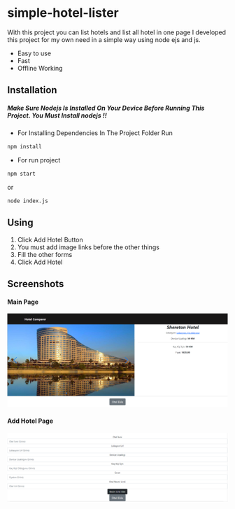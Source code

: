 # simple-hotel-lister
With this project you can list hotels and list all hotel in one page
I developed this project for my own need in a simple way using node ejs and js.

- Easy to use
- Fast
- Offline Working

## Installation

##### Make Sure Nodejs Is Installed On Your Device Before Running This Project. You Must Install nodejs !!
- For Installing Dependencies In The Project Folder Run 
```sh
npm install
```
- For run project 
```sh
npm start
```
or
```sh
node index.js
```
## Using
1. Click Add Hotel Button 
2. You must add image links before the other things
3. Fill the other forms
4. Click Add Hotel 
## Screenshots

#### Main Page
![main page](./screenshots/main.PNG "Main Page")
#### Add Hotel Page
![Add Hotel Page](./screenshots/addHotel.PNG "Add Hotel")
